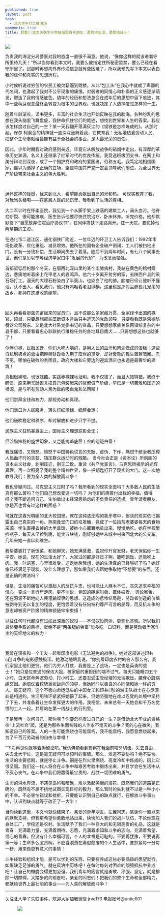 ```yaml
---
published: true
layout: post
tags:
  - 北大学子打工被清场
comments: true
title: 转载||北大失联学子焦柏榕致青年朋友：勇敢地生活，勇敢地战斗！
---
```

 <article id="_tl_editor" class="tl_article_content">
 <div><img src="https://i.loli.net/2019/05/05/5ccead63d7f37.png"></div>
 <p>负责我的海淀分局警察对我的态度一直很不满意。他说，“像你这样的就该进看守所里待几天！”所以当你看到本文时，我要么被指定住所秘密监禁，要么已经在看守所里了。到那时再想向外界传递信息就有些困难了，所以我预先写下本文以表白我的信仰和真实的思想历程。 </p>
  
  <p>小时候听说过穷苦的农民工被欠薪逼到跳楼，从此“包工头”在我心中就成了卑鄙的代名词，也激起了我对不公平现象的痛恨。对弱者的同情心和朴素的正义感逐渐萌发，塑造了我的情感底色。幼年的经历和想法总会在成年后的思想中留下痕迹，其中一些萌芽观念最终会转变为根本的世界观，也就决定了人选择度过怎样的一生。</p><p>随着年龄渐长，读书更多，丰富的社会生活也开始反映在我的脑海。各种纷乱的思想在我头脑里飞舞盘旋，我拼命抓住它们的尾迹，想找到世界和人生的答案。我应该怎样度过自己的一生？某一天我翻开落满灰尘的《钢铁是怎样炼成的》。从那时起，保尔.柯察金的精神就一直深深鼓舞着我，它教育我：无私地热爱劳动人民、把整个生命奉献给最能有益于全社会的事业，是人最光荣的责任。</p><p>因此，少年时期我对政府感到亲近。毕竟它从解放战争的硝烟中走出，有深厚的革命历史渊源，名义上还继承了红军时代的优良传统。我竞选班级团支书、在网上和美分辩论到深夜，成了一个拥护党和政府的爱国者，俗称五毛。我笃定地相信国家，自以为选择了正确的立场，坚信中国共产党一定会领导我们前进，为全世界无产阶级带来社会主义的伟大胜利。 </p><p><br></p><p>满怀这样的憧憬，我来到北大，希望能贡献出自己的光和热。 可现实教育了我，对我当头棒喝——在底层人民的悲伤里，我看到了生活的真相。</p><p>大二军训时在怀柔医院，我见到一个从脚手架上跌落的建筑工人，满头血污。他脊柱断裂、很可能瘫痪，医生告诉他要尽快住院治疗、卧床休养。听完价格，他却默默签下“自愿放弃住院治疗协议书”，在同伴搀扶下走路离开。住一天院，要花掉他两星期的工资。</p><p>在通化市二道江区、通化钢铁厂附近，一位年迈的环卫工人告诉我们：1992年市场化改革、优化重组、减员增效。他所在的国有企业破产倒闭，工人们被扫地出门，没有一分钱补偿，生活瞬间失去了着落。随后不到两年时间，有七八个同事去世。他们是厉以宁等经济学家口中“发展的代价”，为改革而牺牲。 </p><p>首都驱低后的那个冬天，在鄂西北深山里的某个尘肺病村，我站在黄色的棺材旁边，悲痛地听着床上花甲老人的哀鸣声。他六十岁离开贫穷的家，去陕西户县的采石场打工。漫天的大理石粉染白了半面山，也染白了他的肺。脑瘤已经让他听不懂话，认不出人，看见我们，他只有呜咽着老泪纵横。这里也是那对尘肺孤儿兄弟的故乡。死神在这里收割绝望。</p><p><br></p><p>回头再看看那些先富起来的官员们。且不说那么多家藏万贯、全家绿卡出国的裸官、硕鼠，只要想想那些垄断资本背后只手遮天的党政领导，只要看看既是荣德舫餐饮公司股东、又是北大社系党委书记的查晶，只要想想家族关系网错综复杂的中县干部，只要看看忠心耿耿执行维稳任务的各地耳目鹰犬……只要想想这些也就够了！ </p><p>尔俸尔禄，民脂民膏，你们大吃大嚼的，是用人民的血汗和肉泥做成的蛋糕！这些自私到极点的蠹虫把巨额财政收入用于糜烂的享受，却对衰败的民生置若罔闻。君不见，哪怕在破败的贫困县，政府大楼和它旁边的迎宾酒店也永远是最奢华的建筑！ </p><p>真相很黑暗，也很残酷。实践赤裸裸地证明，我不仅错了，而且大错特错。我终于醒悟，原来用无耻谎言把自己包装起来的官僚资产阶级，早已是一切苦难和压迫的根源，是与所有劳动人民为敌的吸血鬼和法西斯！ </p><p> </p><p>他们崇拜金钱和权力，鄙视劳动和真理。 </p><p>他们满口为人民服务，转头灯红酒绿、纸醉金迷；</p><p>他们鼓吹稳定和秩序，却对解放和进步只字不提。 </p><p>民族主义狂热甚嚣尘上，国际主义理想踪影全无； </p><p>但涂脂抹粉的盛世幻象，又岂能掩盖底层工农的皑皑白骨！ </p><p> </p><p>我既痛恨，又愤怒。愤怒于中国特色谎言的无耻、虚伪、下作，痛恨于统治者压榨人民血汗时的贪婪、镇压群众运动时的残酷。 当今社会正是《资本论》所刻画的资本主义社会，剥削压迫，别无二致。重读《共产党宣言》，马克思所揭示的光辉真理，再一次照亮了我的整个精神世界，像一把钥匙打开了现实的大门。这一次他教导我们：要为全人类的解放而斗争！ </p><p>我也曾疑问过。马克思主义过时了吗？我所看到的现实全面吗？大多数人民的生活真有那么苦吗？他们自己想改变这一切吗？ 为他们的痛苦付出我的幸福，值得吗？我不断追问自己，生怕做出未经深思熟虑的不负责任的选择。青年读者朋友，你是否也曾有过这样的困惑？</p><p>可就在这春光明媚的北大校园里，就在这纯洁无暇的象牙塔中，惨淡的现实依旧揭露出自己真实的一角。燕南食堂门口的垃圾桶，竟成了一位拾荒老婆婆每天的食物来源。学生直接丢掉的大半盒饭，被她小心翼翼地拿出来，慢慢地吃。她在学校里捡瓶子，每天从早捡到晚，能卖五块钱，刚好够她坐从城中村来回北大的公交车。几年来她一直以此维生。 </p><p>我帮婆婆打了新饭菜，和她聊天，她充满感激，说祝你升官发财，老天保佑你一生平安。她说，现在的生活太好了，大家过的都是好日子啊，能吃饱饭，还能吃上肉。我一时语塞，心里很难受。送走她后我想，她的生活真的已经够好了吗？她好像已经满足于现状、没什么理想了，那如果我们去帮她争取她“不想要”的东西，还是正确的做法吗？ </p><p> </p><p>但是，生活的痛苦可以激起人的反抗斗志，也可能让人麻木不仁、丧失追求幸福的信心，变成一具行尸走肉。更不消说，党国的砖家叫兽、霉体妓者、 舆论喉舌，还在源源不断地向人民灌输奴隶的思想。这造成的悲惨结局是，劳动者创造的价值被剥夺到无以复加的程度，更饱尝着没有任何权利尊严可言的屈辱，而反抗斗争的意志却被资产阶级的精神锁链牢牢束缚！ </p><p>以往任何时代都没有过如此深重的奴役——不仅奴役肉体，更驯化灵魂。所以我们最终要争取的目标，就绝不是“两条腿的牲畜”能多吃一口饲料，而是劳动者当家作主的天经地义的权力！ </p><p><br></p><p>我曾在深夜和一个工友一起看印度电影《无法避免的战争》，她对这部讲述印共(毛)斗争的电影感触极深。她激动地跟我说，“你别看印度农村的穷人那么穷，我们家里比他们更穷。他们为穷人打仗，我要是上了战场，一定也是英勇的战士！”她只是位普通的保洁大姐，被家庭的重担压的喘不过气，每天只能睡四五个小时，白天拼命奔波劳动、打小时工，还要忍受主管经理的无理欺压，腰脊心脏病痛交困。她恨仗着权势嚣张跋扈的领导，但她同时以善良的心同情和她一样的穷人。毫无疑问，这个不愿向命运低头的中国女工和印共(毛)的游击队战士在心灵深处是相通的。生活用铁环紧紧把她箍了起来，但她坚强地在难以忍受的处境中坚持了下去，并准备着让生命发挥更大的作用。我相信，未来总有一天她会和千万名觉悟的工人一起，并肩站在第一线战士的行列里。 </p><p>于是我再一次问自己：那你呢？你要怎样度过自己的一生？是借助北大毕业的资格往“上流社会”爬，还是为那些生而贫贱的人作永不熄灭的斗争？我的心在微笑，我知道自己的答案。人的一生可能燃烧也可能腐朽，我不能腐朽，我愿意燃烧起来，为了千百万劳动者的自由与幸福！</p><p>“下次再见你就等着拘留证吧。”我仿佛能看到警察在我面前咬牙切齿。失去自由、失去北大学位，这是毫无疑问可以预料的事情。那么，难道不妥协吗？绝不妥协。生活的主要悲剧，就是停止斗争。钢是在烈火里燃烧、高度冷却中炼成的，因此它很坚固。我们这一代人将会在斗争中和艰苦考验中锻炼出来，并且学会在生活中从不灰心丧气。在斗争中我们将赢得最宝贵的、战胜一切困难的勇气。 </p><p>生命的洪水奔流，不遇见岛屿和暗礁，难以激起美丽的浪花。既然我们的道路是正确的，既然有不屈不挠地试图实现目标的毅力，那么暂时的失利就不过是一种小小的不幸。不必害怕错误和挫折，只要能认识到自己的缺点就行，在解放斗争事业中，认识到缺点就等于改正了一大半！</p><p> </p><p>当你读到这里，本文也就快结束了。亲爱的青年朋友、左翼同志，感谢你一直以来的默默支持，但我更希望你勇敢地站出来，快快加入我们的战斗队伍，不论你现在身处工厂，学校还是农村。生活赋予了我们一种巨大的和无限高贵的礼品，这就是青春：充满着力量，充满着期待、志愿，充满着求知和斗争的志向，充满着希望、信心的青春。但没有什么幸福可言，个人的幸福是可耻的。不要再犹豫，不要说再等一等；生命多么宝贵啊，不应当浪费在庸俗颓废的个人生活中，要抓紧每一分每一秒，用来做更有意义的事情！ </p><p>斗争经验和组织才能，是可以学到的东西，只要有养成这些必要品质的愿望就行。如果缺乏足够的勇气，就在风浪中历练吧！在每时每刻对困难的顽强抵抗中养成吧！让自己的翅膀变得更加坚强。我们青年的箴言就是勇敢、顽强、坚定，就是排除一切障碍。大踏步的向前走吧，亲爱的同志们！把我们的整个生命和全部精力，都献给世界上最壮丽的事业——为人类的解放而斗争！</p><hr><p>关注北大学子失联事件，欢迎大家加我微信 jrva173    电报账号@unite001</p><figure><img src="https://i.loli.net/2019/05/05/5cceb1fa023e1.jpg"><figcaption></figcaption></figure><p><br></p></article>
